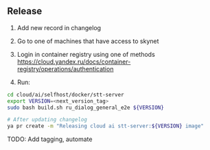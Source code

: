 ## Release

1. Add new record in changelog

2. Go to one of machines that have access to skynet

3. Login in container registry using one of methods https://cloud.yandex.ru/docs/container-registry/operations/authentication

4. Run:
```bash
cd cloud/ai/selfhost/docker/stt-server
export VERSION=<next_version_tag>
sudo bash build.sh ru_dialog_general_e2e ${VERSION}

# After updating changelog
ya pr create -m "Releasing cloud ai stt-server:${VERSION} image"
```

TODO: Add tagging, automate
